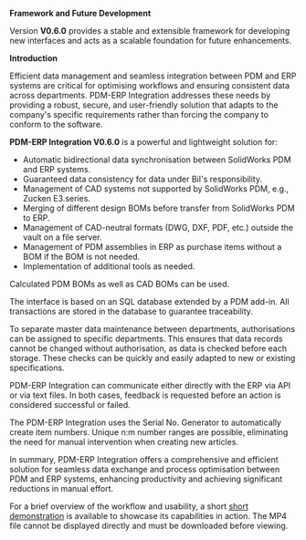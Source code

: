 **Framework and Future Development**

Version **V0.6.0** provides a stable and extensible framework for developing new interfaces and acts as a scalable foundation for future enhancements.

**Introduction**

Efficient data management and seamless integration between PDM and ERP systems are critical for optimising workflows and ensuring consistent data across departments. PDM-ERP Integration addresses these needs by providing a robust, secure, and user-friendly solution that adapts to the company's specific requirements rather than forcing the company to conform to the software.

**PDM-ERP Integration V0.6.0** is a powerful and lightweight solution for:

- Automatic bidirectional data synchronisation between SolidWorks PDM and ERP systems.
- Guaranteed data consistency for data under BiI's responsibility.
- Management of CAD systems not supported by SolidWorks PDM, e.g., Zucken E3.series.
- Merging of different design BOMs before transfer from SolidWorks PDM to ERP.
- Management of CAD-neutral formats (DWG, DXF, PDF, etc.) outside the vault on a file server.
- Management of PDM assemblies in ERP as purchase items without a BOM if the BOM is not needed.
- Implementation of additional tools as needed.

Calculated PDM BOMs as well as CAD BOMs can be used.

The interface is based on an SQL database extended by a PDM add-in. All transactions are stored in the database to guarantee traceability.

To separate master data maintenance between departments, authorisations can be assigned to specific departments. This ensures that data records cannot be changed without authorisation, as data is checked before each storage. These checks can be quickly and easily adapted to new or existing specifications.

PDM-ERP Integration can communicate either directly with the ERP via API or via text files. In both cases, feedback is requested before an action is considered successful or failed.

The PDM-ERP Integration uses the Serial No. Generator to automatically create item numbers. Unique n\:m number ranges are possible, eliminating the need for manual intervention when creating new articles.

In summary, PDM-ERP Integration offers a comprehensive and efficient solution for seamless data exchange and process optimisation between PDM and ERP systems, enhancing productivity and achieving significant reductions in manual effort.

For a brief overview of the workflow and usability, a short [short demonstration](https://github.com/erppdm/PDM-ERP-Integration/blob/8bb438f271238fccce53e02af944d86c6f0888d9/BiI_V0.6.0_in_2%20minutes.mp4) is available to showcase its capabilities in action. The MP4 file cannot be displayed directly and must be downloaded before viewing.
